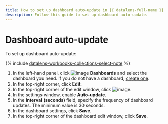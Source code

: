 ```yaml
---
title: How to set up dashboard auto-update in {{ datalens-full-name }}
description: Follow this guide to set up dashboard auto-update.
---
```


# Dashboard auto-update

To set up dashboard auto-update:


{% include [datalens-workbooks-collections-select-note](../../../_includes/datalens/operations/datalens-workbooks-collections-select-note.md) %}


1. In the left-hand panel, click ![image](../../../_assets/console-icons/layout-cells-large.svg) **Dashboards** and select the dashboard you need. If you do not have a dashboard, [create one](create.md).
1. In the top-right corner, click **Edit**.
1. In the top-right corner of the edit window, click ![image](../../../_assets/console-icons/gear.svg).
1. In the settings window, enable **Auto-update**.
1. In the **Interval (seconds)** field, specify the frequency of dashboard updates. The minimum value is 30 seconds.
1. In the dashboard settings, click **Save**.
1. In the top-right corner of the dashboard edit window, click **Save**.